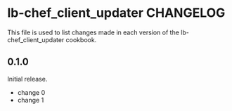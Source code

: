 # lb-chef_client_updater CHANGELOG

This file is used to list changes made in each version of the lb-chef_client_updater cookbook.

## 0.1.0

Initial release.

- change 0
- change 1
